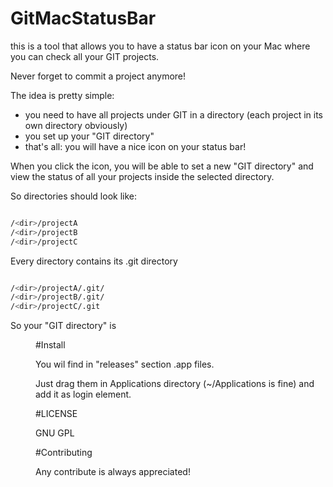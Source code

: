 # GitMacStatusBar

this is a tool that allows you to have a status bar icon on your Mac where you can check all your GIT projects.

Never forget to commit a project anymore!

The idea is pretty simple:
- you need to have all projects under GIT in a directory (each project in its own directory obviously)
- you set up your "GIT directory"
- that's all: you will have a nice icon on your status bar!

When you click the icon, you will be able to set a new "GIT directory" and view the status of all your projects inside the selected directory.

So directories should look like:

```sh

/<dir>/projectA
/<dir>/projectB
/<dir>/projectC

```
Every directory contains its .git directory

```sh

/<dir>/projectA/.git/
/<dir>/projectB/.git/
/<dir>/projectC/.git

```

So your "GIT directory" is <dir>


#Install

You wil find in "releases" section .app files.

Just drag them in Applications directory (~/Applications is fine) and add it as login element.


#LICENSE

GNU GPL


#Contributing

Any contribute is always appreciated!

